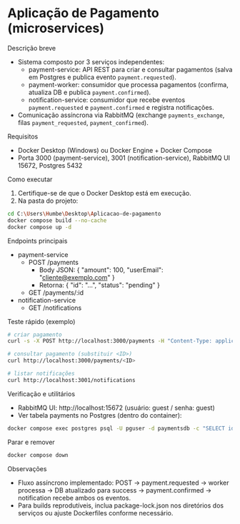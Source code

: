 # Aplicação de Pagamento (microservices)

Descrição breve
- Sistema composto por 3 serviços independentes:
  - payment-service: API REST para criar e consultar pagamentos (salva em Postgres e publica evento `payment.requested`).
  - payment-worker: consumidor que processa pagamentos (confirma, atualiza DB e publica `payment.confirmed`).
  - notification-service: consumidor que recebe eventos `payment.requested` e `payment.confirmed` e registra notificações.
- Comunicação assíncrona via RabbitMQ (exchange `payments_exchange`, filas `payment_requested`, `payment_confirmed`).

Requisitos
- Docker Desktop (Windows) ou Docker Engine + Docker Compose
- Porta 3000 (payment-service), 3001 (notification-service), RabbitMQ UI 15672, Postgres 5432

Como executar
1. Certifique-se de que o Docker Desktop está em execução.
2. Na pasta do projeto:
```bash
cd C:\Users\Humbe\Desktop\Aplicacao-de-pagamento
docker compose build --no-cache
docker compose up -d
```

Endpoints principais
- payment-service
  - POST /payments
    - Body JSON: { "amount": 100, "userEmail": "cliente@exemplo.com" }
    - Retorna: { "id": "...", "status": "pending" }
  - GET /payments/:id
- notification-service
  - GET /notifications

Teste rápido (exemplo)
```bash
# criar pagamento
curl -s -X POST http://localhost:3000/payments -H "Content-Type: application/json" -d '{"amount":100,"userEmail":"cliente@exemplo.com"}'

# consultar pagamento (substituir <ID>)
curl http://localhost:3000/payments/<ID>

# listar notificações
curl http://localhost:3001/notifications
```

Verificação e utilitários
- RabbitMQ UI: http://localhost:15672 (usuário: guest / senha: guest)
- Ver tabela payments no Postgres (dentro do container):
```bash
docker compose exec postgres psql -U pguser -d paymentsdb -c "SELECT id,user_email,amount,status,created_at,updated_at FROM payments ORDER BY created_at DESC LIMIT 10;"
```

Parar e remover
```bash
docker compose down
```

Observações
- Fluxo assíncrono implementado: POST -> payment.requested -> worker processa -> DB atualizado para success -> payment.confirmed -> notification recebe ambos os eventos.
- Para builds reprodutíveis, inclua package-lock.json nos diretórios dos serviços ou ajuste Dockerfiles conforme necessário.